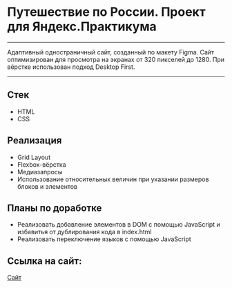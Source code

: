 # Путешествие по России. Проект для Яндекс.Практикума

---

Адаптивный одностраничный сайт, созданный по макету Figma. Сайт оптимизирован для просмотра на экранах от 320 пикселей до 1280.
При вёрстке использован подход Desktop First.

---

## Стек

- HTML
- CSS

## Реализация

- Grid Layout
- Flexbox-вёрстка
- Медиазапросы
- Использование относительных величин при указании размеров блоков и элементов

## Планы по доработке
- Реализовать добавление элементов в DOM с помощью JavaScript и избавитья от дублирования кода в index.html
- Реализовать переключение языков с помощью JavaScript

## Ссылка на сайт:

 [Сайт](https://pancfly.github.io/russian-travel/)